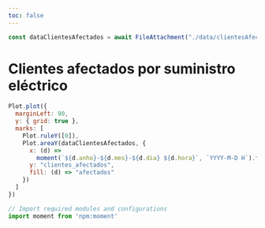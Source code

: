```yaml
---
toc: false
---
```


```js
const dataClientesAfectados = await FileAttachment("./data/clientesAfectados.json").json();
```

# Clientes afectados por suministro eléctrico

```js
Plot.plot({
  marginLeft: 90,
  y: { grid: true },
  marks: [
    Plot.ruleY([0]),
    Plot.areaY(dataClientesAfectados, {
      x: (d) =>
        moment(`${d.anho}-${d.mes}-${d.dia} ${d.hora}`, `YYYY-M-D H`).toDate(),
      y: "clientes_afectados",
      fill: (d) => "afectados"
    })
  ]
})
```


<style>

.hero {
  display: flex;
  flex-direction: column;
  align-items: center;
  font-family: var(--sans-serif);
  margin: 4rem 0 8rem;
  text-wrap: balance;
  text-align: center;
}

.hero h1 {
  margin: 1rem 0;
  padding: 1rem 0;
  max-width: none;
  font-size: 14vw;
  font-weight: 900;
  line-height: 1;
  background: linear-gradient(30deg, var(--theme-foreground-focus), currentColor);
  -webkit-background-clip: text;
  -webkit-text-fill-color: transparent;
  background-clip: text;
}

.hero h2 {
  margin: 0;
  max-width: 34em;
  font-size: 20px;
  font-style: initial;
  font-weight: 500;
  line-height: 1.5;
  color: var(--theme-foreground-muted);
}

@media (min-width: 640px) {
  .hero h1 {
    font-size: 90px;
  }
}

</style>


```js
// Import required modules and configurations
import moment from 'npm:moment'
```
